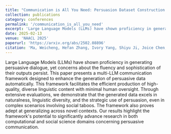 ```yaml
---
title: "Communication is All You Need: Persuasion Dataset Construction via Multi-LLM Communication"
collection: publications
category: conferences
permalink: '/communication_is_all_you_need'
excerpt: 'Large Language Models (LLMs) have shown proficiency in generating persuasive dialogue, yet concerns about the fluency and sophistication of their outputs persist. This paper presents a multi-LLM communication framework designed to enhance the generation of persuasive data automatically. This framework facilitates the efficient production of high-quality, diverse linguistic content with minimal human oversight. Through extensive evaluations, we demonstrate that the generated data excels in naturalness, linguistic diversity, and the strategic use of persuasion, even in complex scenarios involving social taboos. The framework also proves adept at generalizing across novel contexts. Our results highlight the framework's potential to significantly advance research in both computational and social science domains concerning persuasive communication.'
date: 2025-02-13
venue: 'NAACL 2025'
paperurl: 'https://arxiv.org/abs/2502.08896'
citation: 'Ma, Weicheng, Hefan Zhang, Ivory Yang, Shiyu Ji, Joice Chen, Farnoosh Hashemi, Shubham Mohole et al. &quot;Communication is All You Need: Persuasion Dataset Construction via Multi-LLM Communication.&quot; <i>arXiv preprint arXiv:2502.08896</i> (2025).'
---
```


Large Language Models (LLMs) have shown proficiency in generating persuasive dialogue, yet concerns about the fluency and sophistication of their outputs persist. This paper presents a multi-LLM communication framework designed to enhance the generation of persuasive data automatically. This framework facilitates the efficient production of high-quality, diverse linguistic content with minimal human oversight. Through extensive evaluations, we demonstrate that the generated data excels in naturalness, linguistic diversity, and the strategic use of persuasion, even in complex scenarios involving social taboos. The framework also proves adept at generalizing across novel contexts. Our results highlight the framework's potential to significantly advance research in both computational and social science domains concerning persuasive communication.